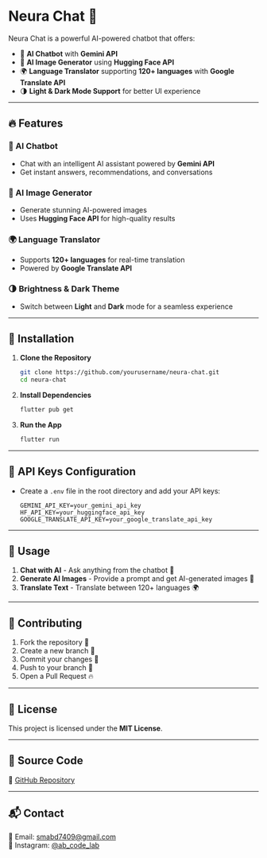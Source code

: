 # Neura Chat 🚀

Neura Chat is a powerful AI-powered chatbot that offers:
- 🤖 **AI Chatbot** with **Gemini API**
- 🎨 **AI Image Generator** using **Hugging Face API**
- 🌍 **Language Translator** supporting **120+ languages** with **Google Translate API**
- 🌗 **Light & Dark Mode Support** for better UI experience

---

## 🔥 Features

### 🤖 AI Chatbot
- Chat with an intelligent AI assistant powered by **Gemini API**
- Get instant answers, recommendations, and conversations

### 🎨 AI Image Generator
- Generate stunning AI-powered images
- Uses **Hugging Face API** for high-quality results

### 🌍 Language Translator
- Supports **120+ languages** for real-time translation
- Powered by **Google Translate API**

### 🌗 Brightness & Dark Theme
- Switch between **Light** and **Dark** mode for a seamless experience

---

## 🚀 Installation

1. **Clone the Repository**
   ```bash
   git clone https://github.com/yourusername/neura-chat.git
   cd neura-chat
   ```
2. **Install Dependencies**
   ```bash
   flutter pub get
   ```
3. **Run the App**
   ```bash
   flutter run
   ```

---

## 🔑 API Keys Configuration

- Create a `.env` file in the root directory and add your API keys:
   ```env
   GEMINI_API_KEY=your_gemini_api_key
   HF_API_KEY=your_huggingface_api_key
   GOOGLE_TRANSLATE_API_KEY=your_google_translate_api_key
   ```

---

## 📌 Usage

1. **Chat with AI** - Ask anything from the chatbot 🤖
2. **Generate AI Images** - Provide a prompt and get AI-generated images 🎨
3. **Translate Text** - Translate between 120+ languages 🌍

---

## 🤝 Contributing

1. Fork the repository 🍴
2. Create a new branch 🚀
3. Commit your changes 🎯
4. Push to your branch 🚀
5. Open a Pull Request 🔥

---

## 📜 License

This project is licensed under the **MIT License**.

---

## 📎 Source Code

🔗 [GitHub Repository](https://github.com/AbdullahAli2005/neura-chat)

---

## 📬 Contact

📩 Email: smabd7409@gmail.com  
📸 Instagram: [@ab_code_lab](https://instagram.com/abd_code_lab)
